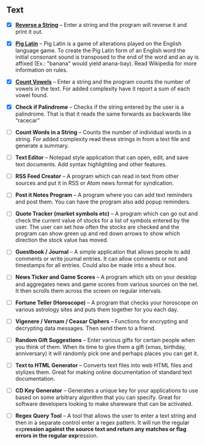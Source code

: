 Text
---------

- [x] [**Reverse a String**](reverse.rb) – Enter a string and the program will reverse it and print it out.

- [x] [**Pig Latin**](pig-latin.rb) – Pig Latin is a game of alterations played on the English language game. To create the Pig Latin form of an English word the initial consonant sound is transposed to the end of the word and an ay is affixed (Ex.: "banana" would yield anana-bay). Read Wikipedia for more information on rules.

- [x] [**Count Vowels**](count-vowels.rb) – Enter a string and the program counts the number of vowels in the text. For added complexity have it report a sum of each vowel found.

- [x] **Check if Palindrome** – Checks if the string entered by the user is a palindrome. That is that it reads the same forwards as backwards like “racecar”

- [ ] **Count Words in a String** – Counts the number of individual words in a string. For added complexity read these strings in from a text file and generate a summary.

- [ ] **Text Editor** – Notepad style application that can open, edit, and save text documents. Add syntax highlighting and other features.

- [ ] **RSS Feed Creator** – A program which can read in text from other sources and put it in RSS or Atom news format for syndication.

- [ ] **Post it Notes Program** – A program where you can add text reminders and post them. You can have the program also add popup reminders.

- [ ] **Quote Tracker (market symbols etc)** – A program which can go out and check the current value of stocks for a list of symbols entered by the user. The user can set how often the stocks are checked and the program can show green up and red down arrows to show which direction the stock value has moved.

- [ ] **Guestbook / Journal** – A simple application that allows people to add comments or write journal entries. It can allow comments or not and timestamps for all entries. Could also be made into a shout box.

- [ ] **News Ticker and Game Scores** – A program which sits on your desktop and aggregates news and game scores from various sources on the net. It then scrolls them across the screen on regular intervals.

- [ ] **Fortune Teller (Horoscope)** – A program that checks your horoscope on various astrology sites and puts them together for you each day.

- [ ] **Vigenere / Vernam / Ceasar Ciphers** – Functions for encrypting and decrypting data messages. Then send them to a friend.

- [ ] **Random Gift Suggestions** – Enter various gifts for certain people when you think of them. When its time to give them a gift (xmas, birthday, anniversary) it will randomly pick one and perhaps places you can get it.

- [ ] **Text to HTML Generator** – Converts text files into web HTML files and stylizes them. Great for making online documentation of standard text documentation.

- [ ] **CD Key Generator** – Generates a unique key for your applications to use based on some arbitrary algorithm that you can specify. Great for software developers looking to make shareware that can be activated.

- [ ] **Regex Query Tool** – A tool that allows the user to enter a text string and then in a separate control enter a regex pattern. It will run the regular exp****ression against the source text and return any matches or flag errors in the regular exp****ression.
